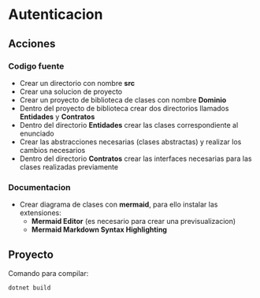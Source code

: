 # Autenticacion

## Acciones

### Codigo fuente

- Crear un directorio con nombre **src**
- Crear una solucion de proyecto
- Crear un proyecto de biblioteca de clases con nombre **Dominio**
- Dentro del proyecto de biblioteca crear dos directorios llamados **Entidades** y **Contratos**
- Dentro del directorio **Entidades** crear las clases correspondiente al enunciado
- Crear las abstracciones necesarias (clases abstractas) y realizar los cambios necesarios
- Dentro del directorio **Contratos** crear las interfaces necesarias para las clases realizadas previamente

### Documentacion

- Crear diagrama de clases con **mermaid**, para ello instalar las extensiones:
    - **Mermaid Editor** (es necesario para crear una previsualizacion)
    - **Mermaid Markdown Syntax Highlighting**

## Proyecto

Comando para compilar:

```
dotnet build
```